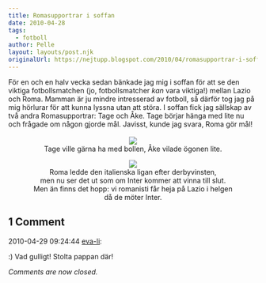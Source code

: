 ```yaml
---
title: Romasupportrar i soffan
date: 2010-04-28
tags: 
  - fotboll	
author: Pelle
layout: layouts/post.njk
originalUrl: https://nejtupp.blogspot.com/2010/04/romasupportrar-i-soffan.html
---
```


<div style="text-align: center;"><div style="text-align: left;">För en och en halv vecka sedan bänkade jag mig i soffan för att se den viktiga fotbollsmatchen (jo, fotbollsmatcher <span style="font-style: italic;">kan</span> vara viktiga!) mellan Lazio och Roma. Mamman är ju mindre intresserad av fotboll, så därför tog jag på mig hörlurar för att kunna lyssna utan att störa. I soffan fick jag sällskap av två andra Romasupportrar: Tage och Åke. Tage börjar hänga med lite nu och frågade om någon gjorde mål. Javisst, kunde jag svara, Roma gör mål!<br><br></div><img src="../../../../img/Romasupportrar-_MG_1161.jpg"><br>
	<figcaption>Tage ville gärna ha med bollen, Åke vilade ögonen lite.</figcaption>
</figure>

<figure>
	<img src="../../../../img/Romasupportrar-_MG_1175.jpg"><br>
	<figcaption>Roma ledde den italienska ligan efter derbyvinsten,<br>men nu ser det ut som om Inter kommer att vinna till slut.<br>Men än finns det hopp: vi romanisti får heja på Lazio i helgen<br>då de möter Inter.</span> <br></div>

<div class="comments">
	<div class="comments-header"><h2>1 Comment</h2></div>
	<div class="comments-body">
			<div class="comment" id="comment-4087305860906144878">
				<p class="comment-header">
					<date datetime="2010-04-29T09:24:44.238+02:00">2010-04-29 09:24:44</date> 
					<a href="http://www.mums.bloggie.se" rel="nofollow">eva-li</a>:
				</p>
				<div class="comment-content"><p>:) Vad gulligt! Stolta pappan där!</p></div>
				<div class="comment-footer"></div>
			</div></div>
	<p class="comments-footer"><em>Comments are now closed.</em></p>
</div>